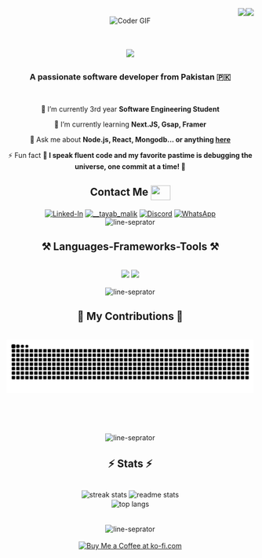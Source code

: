 <!-- Visitors show banner -->
<img align="right" src="https://visitor-badge.laobi.icu/badge?page_id=TayabGhafor.TayabGhafor" />
<img align="right" src="https://github.com/TayabGhafor/TayabGhafor/actions/workflows/super-linter.yml/badge.svg" margin="2px" />
<br>

<!-- Banner -->
<div align="center">
<img alt="Coder GIF" src="https://user-images.githubusercontent.com/74038190/225813708-98b745f2-7d22-48cf-9150-083f1b00d6c9.gif" height="230" width="850px" />
</div>

<!-- Welcome Section -->
<h1 align="center">
    <img src="https://readme-typing-svg.herokuapp.com/?font=Righteous&size=35&center=true&vCenter=true&width=500&height=70&duration=4000&lines=Hi+There!+👋;+I'm+Malik+Tayab!;" />
</h1>

<!-- About Me Section -->
<h3 align="center">A passionate software developer from Pakistan 🇵🇰</h3>
<br/>

<!-- Current Activities Section -->
<div align="center">
 
 🔭 I’m currently 3rd year **Software Engineering Student**
 
 🌱 I’m currently learning **Next.JS, Gsap, Framer**

💬 Ask me about **Node.js, React, Mongodb... or anything [here](https://github.com/TayabGhafor/TayabGhafor/issues)**

⚡ Fun fact **🌟 I speak fluent code and my favorite pastime is debugging the universe, one commit at a time! 🚀**
 </div>

 <!-- Contact Section -->
<div align="center"> 
 <h2 align="center"> Contact Me <img align="center" src="https://user-images.githubusercontent.com/74038190/216120981-b9507c36-0e04-4469-8e27-c99271b45ba5.png" width=40 height=30 >
 </h2>
 <a href="https://linkedin.com/in/tayabmalik" target="blank"><img align="center" alt="Linked-In" height=50 width=60 src="https://user-images.githubusercontent.com/74038190/235294012-0a55e343-37ad-4b0f-924f-c8431d9d2483.gif" /></a>
<a href="https://instagram.com/__tayab_malik" target="blank"><img align="center" src="https://user-images.githubusercontent.com/74038190/235294013-a33e5c43-a01c-43f6-b44d-a406d8b4ab75.gif" alt="__tayab_malik" height="50" width="60" /></a>
<a href="https://discord.gg/wv66wSnR" target="blank"><img align="center" src="https://user-images.githubusercontent.com/74038190/235294015-47144047-25ab-417c-af1b-6746820a20ff.gif" alt="Discord" height="50" width="60" /></a>
<a href="https://wa.me/qr/LTXWZ5JT6AQAC1" target="blank"><img align="center" src="https://user-images.githubusercontent.com/74038190/235294019-40007353-6219-4ec5-b661-b3c35136dd0b.gif" alt="WhatsApp" height="50" width="60" /></a>
</div>
<div align="center">
<img src="https://user-images.githubusercontent.com/74038190/212284158-e840e285-664b-44d7-b79b-e264b5e54825.gif" alt="line-seprator" width="850px" height="4px">
</div>

<!-- Skills & Tools Section -->
<h2 align="center">⚒️ Languages-Frameworks-Tools ⚒️</h2>
<br/>
<div align="center">
    <img src="https://skillicons.dev/icons?i=react,bootstrap,html,css,vscode,github,figma,tailwind,git" />
    <img src="https://skillicons.dev/icons?i=nodejs,python,javascript,typescript,express,firebase,mongodb,c,java,nextjs,mysql" /><br>
</div>
<br/>
<div align="center">
<img src="https://user-images.githubusercontent.com/74038190/212284158-e840e285-664b-44d7-b79b-e264b5e54825.gif" alt="line-seprator" width="850px" height="4px">
</div>

<!-- Contribution Section -->
<div align="center">
  <h2>🐍 My Contributions 🐍</h2>
  <br>
  <img alt="snake eating my contributions" src="https://raw.githubusercontent.com/TayabGhafor/TayabGhafor/output/github-contribution-grid-snake.svg" />
  
  <br/><br/><br/>
</div>
<div align="center">
<img src="https://user-images.githubusercontent.com/74038190/212284158-e840e285-664b-44d7-b79b-e264b5e54825.gif" alt="line-seprator" width="850px" height="4px">
</div>

<!-- Stats Section -->
<h2 align="center">⚡ Stats ⚡</h2>
<br>
<div align=center>
  <img width=390 src="https://streak-stats.demolab.com/?user=TayabGhafor&count_private=true&theme=react&border_radius=10" alt="streak stats"/>
  <img width=390 src="https://github-readme-stats.vercel.app/api?username=TayabGhafor&count_private=true&show_icons=true&theme=react&rank_icon=github&border_radius=10" alt="readme stats" />
  <br/>
  <img width=325 align="center" src="https://github-readme-stats-salesp07.vercel.app/api/top-langs/?username=salesp07&hide=HTML&langs_count=8&layout=compact&theme=react&border_radius=10&size_weight=0.5&count_weight=0.5&exclude_repo=github-readme-stats" alt="top langs" />
</div>
<br/><br/>
<div align="center">
<img src="https://user-images.githubusercontent.com/74038190/212284158-e840e285-664b-44d7-b79b-e264b5e54825.gif" alt="line-seprator" width="850px" height="4px">
</div>
<br/>

<!-- Buy Me a Ko-fi Section -->
<div align="center">
<a href='https://ko-fi.com/tayabmalik' target='_blank'><img height='64' style='border:0px;height:64px;' src='https://storage.ko-fi.com/cdn/kofi1.png?v=3' border='0' alt='Buy Me a Coffee at ko-fi.com' /></a>
</div>
<br/>

<!--
**TayabGhafor/TayabGhafor** is a ✨ _special_ ✨ repository because its `README.md` (this file) appears on your GitHub profile.
-->


